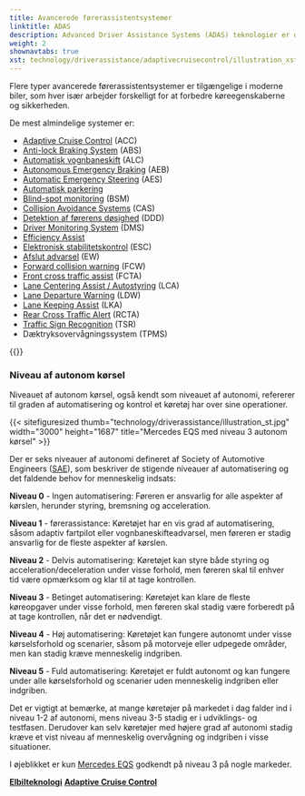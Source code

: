 ```yaml
---
title: Avancerede førerassistentsystemer
linktitle: ADAS
description: Advanced Driver Assistance Systems (ADAS) teknologier er designet til at hjælpe chauffører med at betjene deres køretøjer mere sikkert og effektivt. EVKX.net giver dig detaljer om de forskellige systemer i elbiler.
weight: 2
shownavtabs: true
xst: technology/driverassistance/adaptivecruisecontrol/illustration_xst.jpg
---
```

<!-- markdownlint-disable MD033 -->
Flere typer avancerede førerassistentsystemer er tilgængelige i moderne biler, som hver især arbejder forskelligt for at forbedre køreegenskaberne og sikkerheden.

De mest almindelige systemer er:

- [Adaptive Cruise Control](adaptivecruisecontrol/) (ACC)
- [Anti-lock Braking System](antiblokeringssystem/) (ABS)
- [Automatisk vognbaneskift](automatedlanechange/) (ALC)
- [Autonomous Emergency Braking](automaticemergencybraking/) (AEB)
- [Automatic Emergency Steering](automaticemergencysteering/) (AES)
- [Automatisk parkering](automaticparking/)
- [Blind-spot monitoring](blindspotmonitoring/) (BSM)
- [Collision Avoidance Systems](collisionavoidancesystems/) (CAS)
- [Detektion af førerens døsighed](driverdrowsinessdetection/) (DDD)
- [Driver Monitoring System](drivermonitoringsystem/) (DMS)
- [Efficiency Assist](efficencyassist/)
- [Elektronisk stabilitetskontrol](electronicstabilitycontrol/) (ESC)
- [Afslut advarsel](exitwarning/) (EW)
- [Forward collision warning](forwardcollisionwarning/) (FCW)
- [Front cross traffic assist](frontcrosstrafficassist/) (FCTA)
- [Lane Centering Assist / Autostyring](autosteer/) (LCA)
- [Lane Departure Warning](lanedeparturewarning/) (LDW)
- [Lane Keeping Assist](lanekeepingassist/) (LKA)
- [Rear Cross Traffic Alert](rearcrosstrafficalert/) (RCTA)
- [Traffic Sign Recognition](trafficsignrecognition/) (TSR)
- Dæktryksovervågningssystem (TPMS)

{{<evkxdisplayaddarticle />}}

### Niveau af autonom kørsel

Niveauet af autonom kørsel, også kendt som niveauet af autonomi, refererer til graden af ​​automatisering og kontrol et køretøj har over sine operationer.

{{< sitefiguresized thumb="technology/driverassistance/illustration_st.jpg" width="3000" height="1687" title="Mercedes EQS med niveau 3 autonom kørsel" >}}

Der er seks niveauer af autonomi defineret af Society of Automotive Engineers ([SAE](https://www.sae.org/)), som beskriver de stigende niveauer af automatisering og det faldende behov for menneskelig indsats:

**Niveau 0** - Ingen automatisering: Føreren er ansvarlig for alle aspekter af kørslen, herunder styring, bremsning og acceleration.

**Niveau 1** - førerassistance: Køretøjet har en vis grad af automatisering, såsom adaptiv fartpilot eller vognbaneskifteadvarsel, men føreren er stadig ansvarlig for de fleste aspekter af kørslen.

**Niveau 2** - Delvis automatisering: Køretøjet kan styre både styring og acceleration/deceleration under visse forhold, men føreren skal til enhver tid være opmærksom og klar til at tage kontrollen.

**Niveau 3** - Betinget automatisering: Køretøjet kan klare de fleste køreopgaver under visse forhold, men føreren skal stadig være forberedt på at tage kontrollen, når det er nødvendigt.

**Niveau 4** - Høj automatisering: Køretøjet kan fungere autonomt under visse kørselsforhold og scenarier, såsom på motorveje eller udpegede områder, men kan stadig kræve menneskelig indgriben.

**Niveau 5** - Fuld automatisering: Køretøjet er fuldt autonomt og kan fungere under alle kørselsforhold og scenarier uden menneskelig indgriben eller indgriben.

Det er vigtigt at bemærke, at mange køretøjer på markedet i dag falder ind i niveau 1-2 af autonomi, mens niveau 3-5 stadig er i udviklings- og testfasen. Derudover kan selv køretøjer med højere grad af autonomi stadig kræve et vist niveau af menneskelig overvågning og indgriben i visse situationer.

I øjeblikket er kun [Mercedes EQS](../../models/mercedes/eqs/) godkendt på niveau 3 på nogle markeder.

<div class="mt-3 mb-3">
     <a href="../" class="text-decoration-none text-black"><strong><i class="bi-arrow-left"></i> Elbilteknologi</strong></a>
     <a href="adaptivecruisecontrol/" class="text-decoration-none text-black float-end"><strong>Adaptive Cruise Control <i class="bi-arrow-right"></i></strong> </a>
</div>
